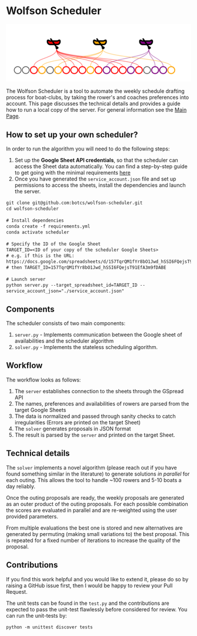 # Wolfson Scheduler

![banner](banner.svg)

The Wolfson Scheduler is a tool to automate the weekly schedule drafting process for boat-clubs, by taking the rower's and coaches preferences into account.
This page discusses the technical details and provides a guide how to run a local copy of the server.
For general information see the [Main Page](https://botcs.github.io/wolfson-scheduler/).

## How to set up your own scheduler?
In order to run the algorithm you will need to do the following steps:
1. Set up the **Google Sheet API credentials**, so that the scheduler can access the Sheet data automatically. You can find a step-by-step guide to get going with the minimal requirements [here](GOOGLE_API_STEPS.md)
2. Once you have generated the `service_account.json` file and set up permissions to access the sheets, install the dependencies and launch the server.

```
git clone git@github.com:botcs/wolfson-scheduler.git
cd wolfson-scheduler

# Install dependencies
conda create -f requirements.yml
conda activate scheduler

# Specify the ID of the Google Sheet
TARGET_ID=<ID of your copy of the scheduler Google Sheets>
# e.g. if this is the URL: https://docs.google.com/spreadsheets/d/157TqrQM1fYr8bO1Jwd_hSSI6FQejsT91EfA3m9fDABE/
# then TARGET_ID=157TqrQM1fYr8bO1Jwd_hSSI6FQejsT91EfA3m9fDABE

# Launch server
python server.py --target_spreadsheet_id=TARGET_ID --service_account_json="./service_account.json"
```

## Components
The scheduler consists of two main components:
1. `server.py` - Implements communication between the Google sheet of availabilities and the scheduler algorithm
2. `solver.py` - Implements the stateless scheduling algorithm.

## Workflow
The workflow looks as follows:
1. The `server` establishes connection to the sheets through the GSpread API
2. The names, preferences and availabilities of rowers are parsed from the target Google Sheets
3. The data is normalized and passed through sanity checks to catch irregularities (Errors are printed on the target Sheet)
4. The `solver` generates proposals in JSON format
5. The result is parsed by the `server` and printed on the target Sheet.

## Technical details
The `solver` implements a novel algorithm (please reach out if you have found something similar in the literature) to generate solutions *in parallel* for each outing.
This allows the tool to handle ~100 rowers and 5-10 boats a day reliably.

Once the outing proposals are ready, the weekly proposals are generated as an outer product of the outing proposals.
For each possible combination the scores are evaluated in parallel and are re-weighted using the user provided parameters.

From multiple evaluations the best one is stored and new alternatives are generated by permuting (making small variations to) the best proposal. This is repeated for a fixed number of iterations to increase the quality of the proposal.

## Contributions
If you find this work helpful and you would like to extend it, please do so by raising a GitHub issue first, then I would be happy to review your Pull Request.

The unit tests can be found in the `test.py` and the contributions are expected to pass the unit-test flawlessly before considered for review.
You can run the unit-tests by:
```
python -m unittest discover tests
```

